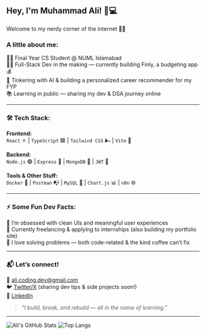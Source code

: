 ## Hey, I'm Muhammad Ali! 🧠💻  
Welcome to my nerdy corner of the internet 🚀✨

### A little about me:
🧑‍🎓 Final Year CS Student @ NUML Islamabad  
🧑‍💻 Full-Stack Dev in the making — currently building Finly, a budgeting app 💰  
🧪 Tinkering with AI & building a personalized career recommender for my FYP  
📚 Learning in public — sharing my dev & DSA journey online  

---

### 🛠️ Tech Stack:

**Frontend:**  
`React` ⚛ | `TypeScript` 🟦 | `Tailwind CSS` 🌬 | `Vite` 🚀

**Backend:**  
`Node.js` 🟢 | `Express` 🚂 | `MongoDB` 🍃 | `JWT` 🔐

**Tools & Other Stuff:**  
`Docker` 🐳 | `Postman` 📭 | `MySQL` 🐬 | `Chart.js` 📊 | `n8n` ⚙

---

### ⚡ Some Fun Dev Facts:
🌟 I’m obsessed with clean UIs and meaningful user experiences  
🌱 Currently freelancing & applying to internships (also building my portfolio site)  
🧩 I love solving problems — both code-related & the kind coffee can’t fix  

---

### 📬 Let’s connect!

💌 ali.coding.dev@gmail.com  
🐦 [Twitter/X](https://twitter.com/) (sharing dev tips & side projects soon!)  
📎 [LinkedIn](https://linkedin.com/in/)  

> *“I build, break, and rebuild — all in the name of learning.”*

---

![Ali's GitHub Stats](https://github-readme-stats.vercel.app/api?username=alisrdar&show_icons=true&theme=radical)
![Top Langs](https://github-readme-stats.vercel.app/api/top-langs/?username=alisrdar&layout=compact&theme=radical)
